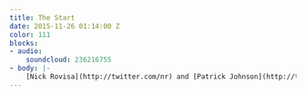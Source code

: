 ```yaml
---
title: The Start
date: 2015-11-26 01:14:00 Z
color: 111
blocks:
- audio:
    soundcloud: 236216755
- body: |-
    [Nick Rovisa](http://twitter.com/nr) and [Patrick Johnson](http://twitter.com/patrickbjohnson) invited me to join them on their podcast, [The Start](http://thestart.fm/interviews/the-flyer-guy). We covered my entrance into design at RISD pre-college, my first internship-turned-job at a small studio in Baltimore, and the origin of the name “Destroy Today”.
---
```

